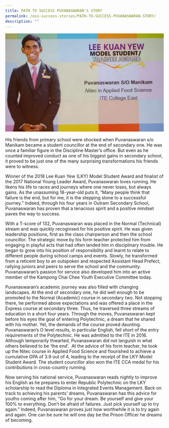 ```yaml
---
title: PATH TO SUCCESS PUVANASWARAN'S STORY
permalink: /oss-success-stories/PATH-TO-SUCCESS-PUVANASWARAN-STORY/
description: ""
---
```

![](/images/OSS%20Success%20Stories/PUVANASWARAN'S%20STORY/PUVANASWARAN.jpg)

  

His friends from primary school were shocked when Puvanaswaran s/o Manikam became a student councillor at the end of secondary one. He was once a familiar figure in the Discipline Master’s office. But even as he counted improved conduct as one of his biggest gains in secondary school, it proved to be just one of the many surprising transformations his friends were to witness.  

Winner of the 2018 Lee Kuan Yew (LKY) Model Student Award and finalist of the 2017 National Young Leader Award, Puvanaswaran loves running. He likens his life to races and journeys where one never loses, but always gains. As the unassuming 18-year-old puts it, “Many people think that failure is the end, but for me, it is the stepping stone to a successful journey.” Indeed, through his four years in Outram Secondary School, Puvanaswaran has proven that a tenacious spirit and a positive mindset paves the way to success.

With a T-score of 132, Puvanaswaran was placed in the Normal (Technical) stream and was quickly recognised for his positive spirit. He was given leadership positions, first as the class chairperson and then the school councillor. The strategic move by his form teacher protected him from engaging in playful acts that had often landed him in disciplinary trouble. He began to grow into his position of responsibility and learnt to relate to different people during school camps and events. Slowly, he transformed from a reticent boy to an outspoken and respected Assistant Head Prefect, rallying juniors and peers to serve the school and the community. Puvanaswaran’s passion for service also developed him into an active member of the Kampong Chai Chee Youth Executive Committee today.

Puvanaswaran’s academic journey was also filled with changing landscapes. At the end of secondary one, he did well enough to be promoted to the Normal (Academic) course in secondary two. Not stopping there, he performed above expectations and was offered a place in the Express course at secondary three. Thus, he traversed three streams of education in a short four years. Through the moves, Puvanaswaran kept before his eyes the goal of entering Polytechnic, a dream that he shared with his mother. Yet, the demands of the course proved daunting. Puvanaswaran’s O level results, in particular English, fell short of the entry requirements of the Polytechnic. He was admitted to the ITE in 2016. Although temporarily thwarted, Puvanaswaran did not languish in what others believed to be ‘the end’.  At the advice of his form teacher, he took up the Nitec course in Applied Food Science and flourished to achieve a cumulative GPA of 3.9 out of 4, leading to the receipt of the LKY Model Student Award. The student councillor also won the ITE CCA medal for his contributions in cross-country running.

Now serving his national service, Puvanaswaran reads nightly to improve his English as he prepares to enter Republic Polytechnic on the LKY scholarship to read the Diploma in Integrated Events Management. Back on track to achieving his parents’ dreams, Puvanaswaran has this advice for youths coming after him, “Go for your dream. Be yourself and give your 100% to everything. Don’t be afraid of failures. Just pick yourself up to try again.” Indeed, Puvanaswaran proves just how worthwhile it is to try again and again. One can be sure he will one day be the Prison Officer he dreams of becoming.